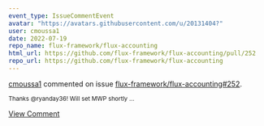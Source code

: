```yaml
---
event_type: IssueCommentEvent
avatar: "https://avatars.githubusercontent.com/u/20131404?"
user: cmoussa1
date: 2022-07-19
repo_name: flux-framework/flux-accounting
html_url: https://github.com/flux-framework/flux-accounting/pull/252
repo_url: https://github.com/flux-framework/flux-accounting
---
```


<a href='https://github.com/cmoussa1' target='_blank'>cmoussa1</a> commented on issue <a href='https://github.com/flux-framework/flux-accounting/pull/252' target='_blank'>flux-framework/flux-accounting#252</a>.

<small>Thanks @ryanday36! Will set MWP shortly ...</small>

<a href='https://github.com/flux-framework/flux-accounting/pull/252' target='_blank'>View Comment</a>